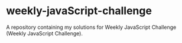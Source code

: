 # weekly-javaScript-challenge
A repository containing my solutions for Weekly JavaScript Challenge (Weekly JavaScript Challenge).
